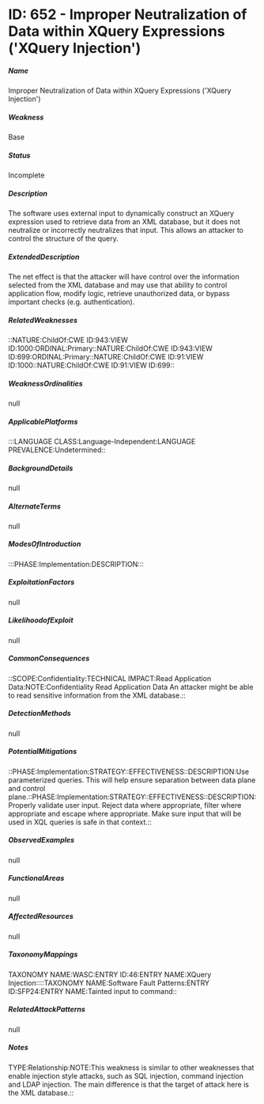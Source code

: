 # ID: 652 - Improper Neutralization of Data within XQuery Expressions ('XQuery Injection')
<h5>Name</h5>Improper Neutralization of Data within XQuery Expressions ('XQuery Injection')
<h5>Weakness</h5>Base
<h5>Status</h5>Incomplete
<h5>Description</h5>The software uses external input to dynamically construct an XQuery expression used to retrieve data from an XML database, but it does not neutralize or incorrectly neutralizes that input. This allows an attacker to control the structure of the query.
<h5>ExtendedDescription</h5>The net effect is that the attacker will have control over the information selected from the XML database and may use that ability to control application flow, modify logic, retrieve unauthorized data, or bypass important checks (e.g. authentication).
<h5>RelatedWeaknesses</h5>::NATURE:ChildOf:CWE ID:943:VIEW ID:1000:ORDINAL:Primary::NATURE:ChildOf:CWE ID:943:VIEW ID:699:ORDINAL:Primary::NATURE:ChildOf:CWE ID:91:VIEW ID:1000::NATURE:ChildOf:CWE ID:91:VIEW ID:699::
<h5>WeaknessOrdinalities</h5>null
<h5>ApplicablePlatforms</h5>:::LANGUAGE CLASS:Language-Independent:LANGUAGE PREVALENCE:Undetermined::
<h5>BackgroundDetails</h5>null
<h5>AlternateTerms</h5>null
<h5>ModesOfIntroduction</h5>:::PHASE:Implementation:DESCRIPTION:::
<h5>ExploitationFactors</h5>null
<h5>LikelihoodofExploit</h5>null
<h5>CommonConsequences</h5>::SCOPE:Confidentiality:TECHNICAL IMPACT:Read Application Data:NOTE:Confidentiality Read Application Data An attacker might be able to read sensitive information from the XML database.::
<h5>DetectionMethods</h5>null
<h5>PotentialMitigations</h5>::PHASE:Implementation:STRATEGY::EFFECTIVENESS::DESCRIPTION:Use parameterized queries. This will help ensure separation between data plane and control plane.::PHASE:Implementation:STRATEGY::EFFECTIVENESS::DESCRIPTION:Properly validate user input. Reject data where appropriate, filter where appropriate and escape where appropriate. Make sure input that will be used in XQL queries is safe in that context.::
<h5>ObservedExamples</h5>null
<h5>FunctionalAreas</h5>null
<h5>AffectedResources</h5>null
<h5>TaxonomyMappings</h5>TAXONOMY NAME:WASC:ENTRY ID:46:ENTRY NAME:XQuery Injection::::TAXONOMY NAME:Software Fault Patterns:ENTRY ID:SFP24:ENTRY NAME:Tainted input to command::
<h5>RelatedAttackPatterns</h5>null
<h5>Notes</h5>TYPE:Relationship:NOTE:This weakness is similar to other weaknesses that enable injection style attacks, such as SQL injection, command injection and LDAP injection. The main difference is that the target of attack here is the XML database.::

